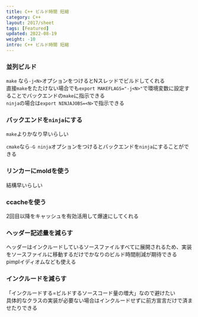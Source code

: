 ```yaml
---
title: C++ ビルド時間 短縮
category: C++
layout: 2017/sheet
tags: [Featured]
updated: 2022-08-19
weight: -10
intro: C++ ビルド時間 短縮
---
```




### 並列ビルド

`make` なら`-j<N>`オプションをつけるとNスレッドでビルドしてくれる  
直接`make`をたたけない場合でも`export MAKEFLAGS="-j<N>"`で環境変数に設定することでバックエンドの`make`に指示できる  
`ninja`の場合は`export NINJAJOBS=<N>`で指示できる  

### バックエンドを`ninja`にする

`make`よりかなり早いらしい

`cmake`なら`-G ninja`オプションをつけるとバックエンドを`ninja`にすることができる

### リンカーにmoldを使う

結構早いらしい

### ccacheを使う

2回目以降をキャッシュを有効活用して爆速にしてくれる

### ヘッダー記述量を減らす

ヘッダーはインクルードしているソースファイルすべてに展開されるため、実装をソースファイルに移動するだけでかなりのビルド時間削減が期待できる  
pimplイディオムなども使える

### インクルードを減らす

「インクルードする=ビルドするソースコード量の増大」なので避けたい  
具体的なクラスの実装が必要ない場合はインクルードせずに前方宣言だけで済ませたりできる
